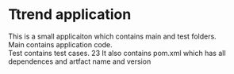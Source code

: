 # Ttrend application

This is a small applicaiton which contains main and test folders.  
Main contains application code.  
Test contains test cases. 23 
It also contains pom.xml which has all dependences and artfact name and version

